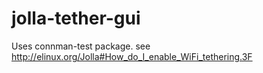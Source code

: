 jolla-tether-gui
===========

Uses connman-test package.
see http://elinux.org/Jolla#How_do_I_enable_WiFi_tethering.3F